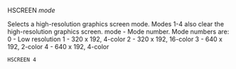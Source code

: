 HSCREEN *mode*

Selects a high-resolution graphics screen mode.  Modes 1-4 also clear the high-resolution graphics screen.
  mode    - Mode number.  Mode numbers are:
            0 - Low resolution
            1 - 320 x 192, 4-color
            2 - 320 x 192, 16-color
            3 - 640 x 192, 2-color
            4 - 640 x 192, 4-color

```ecb2
HSCREEN 4
```
